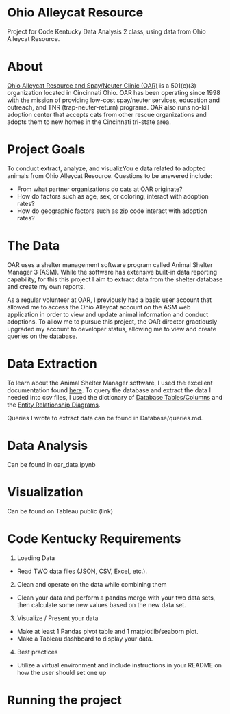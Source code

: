 # Ohio Alleycat Resource
Project for Code Kentucky Data Analysis 2 class, using data from Ohio Alleycat Resource.

# About
[Ohio Alleycat Resource and Spay/Neuter Clinic (OAR)](http://www.ohioalleycat.org/) is a 501(c)(3) organization located in Cincinnati Ohio. OAR has been operating since 1998 with the mission of providing low-cost spay/neuter services, education and outreach, and TNR (trap-neuter-return) programs. OAR also runs no-kill adoption center that accepts cats from other rescue organizations and adopts them to new homes in the Cincinnati tri-state area.

# Project Goals
To conduct extract, analyze, and visualizYou e data related to adopted animals from Ohio Alleycat Resource. 
Questions to be answered include:
- From what partner organizations do cats at OAR originate?
- How do factors such as age, sex, or coloring, interact with adoption rates?
- How do geographic factors such as zip code interact with adoption rates?

# The Data
OAR uses a shelter management software program called Animal Shelter Manager 3 (ASM). While the software has extensive built-in data reporting capability, for this this project I aim to extract data from the shelter database and create my own reports.

As a regular volunteer at OAR, I previously had a basic user account that allowed me to access the Ohio Alleycat account on the ASM web application in order to view and update animal information and conduct adoptions. To allow me to pursue this project, the OAR director gractiously upgraded my account to developer status, allowing me to view and create queries on the database.

# Data Extraction
To learn about the Animal Shelter Manager software, I used the excellent documentation found 	[here](https://sheltermanager.com/repo/asm3_help/index.html). To query the database and extract the data I needed into csv files, I used the dictionary of [Database Tables/Columns](https://sheltermanager.com/repo/asm3_help/databasetables.html#) and the [Entity Relationship Diagrams](https://sheltermanager.com/repo/asm3_help/relationships.html).

Queries I wrote to extract data can be found in Database/queries.md.

# Data Analysis

Can be found in oar_data.ipynb

# Visualization

Can be found on Tableau public (link)

# Code Kentucky Requirements

1. Loading Data
- Read TWO data files (JSON, CSV, Excel, etc.). 

2. Clean and operate on the data while combining them
- Clean your data and perform a pandas merge with your two data sets, then calculate some new values based on the new data set.  

3. Visualize / Present your data
- Make at least 1 Pandas pivot table and 1 matplotlib/seaborn plot. 
- Make a Tableau dashboard to display your data.

4. Best practices
- Utilize a virtual environment and include instructions in your README on how the user should set one up

# Running the project










